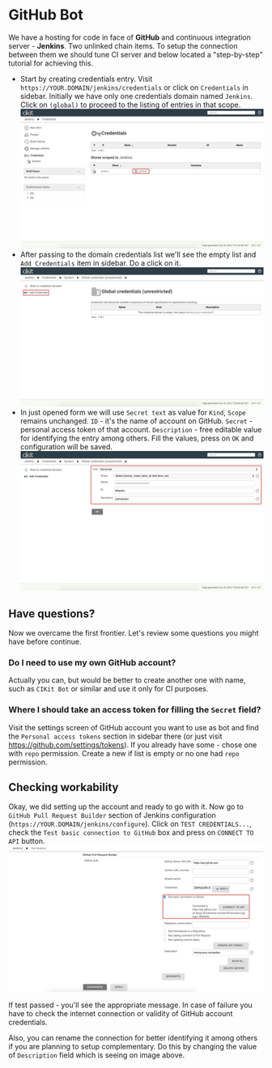 # GitHub Bot

We have a hosting for code in face of **GitHub** and continuous integration server -  **Jenkins**. Two unlinked chain items. To setup the connection between them we should tune CI server and below located a "step-by-step" tutorial for achieving this.

- Start by creating credentials entry. Visit `https://YOUR.DOMAIN/jenkins/credentials` or click on `Credentials` in sidebar. Initially we have only one credentials domain named `Jenkins`. Click on `(global)` to proceed to the listing of entries in that scope. ![Overview all domains](images/credentials-overview-all.png)
- After passing to the domain credentials list we'll see the empty list and `Add Credentials` item in sidebar. Do a click on it. ![Overview domain](images/credentials-overview-domain.png)
- In just opened form we will use `Secret text` as value for `Kind`, `Scope` remains unchanged. `ID` - it's the name of account on GitHub. `Secret` - personal access token of that account. `Description` - free editable value for identifying the entry among others. Fill the values, press on `OK` and configuration will be saved. ![Credentials creation](images/credentials-creation.png)

## Have questions?

Now we overcame the first frontier. Let's review some questions you might have before continue.

### Do I need to use my own GitHub account?

Actually you can, but would be better to create another one with name, such as `CIKit Bot` or similar and use it only for CI purposes.

### Where I should take an access token for filling the `Secret` field?

Visit the settings screen of GitHub account you want to use as bot and find the `Personal access tokens` section in sidebar there (or just visit https://github.com/settings/tokens). If you already have some - chose one with `repo` permission. Create a new if list is empty or no one had `repo` permission.

## Checking workability

Okay, we did setting up the account and ready to go with it. Now go to `GitHub Pull Request Builder` section of Jenkins configuration (`https://YOUR.DOMAIN/jenkins/configure`). Click on `TEST CREDENTIALS...`, check the `Test basic connection to GitHub` box and press on `CONNECT TO API` button. ![Testing credentials](images/credentials-test.png)

If test passed - you'll see the appropriate message. In case of failure you have to check the internet connection or validity of GitHub account credentials.

Also, you can rename the connection for better identifying it among others if you are planning to setup complementary. Do this by changing the value of `Description` field which is seeing on image above.
